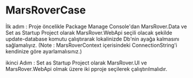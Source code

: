 # MarsRoverCase

İlk adım : 
Proje öncelikle Package Manage Console'dan MarsRover.Data ve Set as Startup Project olarak MarsRover.WebApi seçili olacak şekilde update-database komutu çalıştırarak 
lokalinizde Db'nin ayağa kalmasını sağlamalıyız.
(Note : MarsRoverContext içerisindeki ConnectionString'i kendinize göre ayarlamalısınız.)

ikinci Adım :
Set as Startup Project olarak MarsRover.UI ve MarsRover.WebApi olmak üzere iki pproje seçilerek çalıştırılmalıdır.


